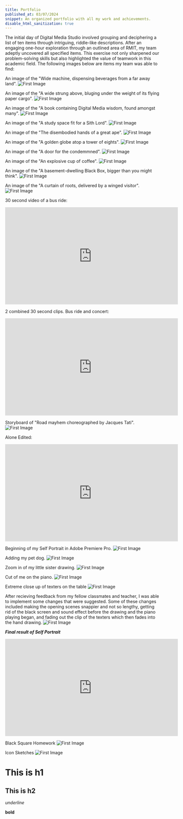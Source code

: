 ```yaml
---
title: Portfolio
published_at: 03/07/2024
snippet: An organized portfolio with all my work and achievements.
disable_html_sanitization: true
---
```


The initial day of Digital Media Studio involved grouping and deciphering a list of ten items through intriguing, riddle-like descriptions. After an engaging one-hour exploration through an outlined area of RMIT, my team adeptly uncovered all specified items. This exercise not only sharpened our problem-solving skills but also highlighted the value of teamwork in this academic field. The following images below are items my team was able to find:

An image of the "Wide machine, dispensing beverages from a far away land".
![First Image](/w01s1/IMG_7617.jpg)

An image of the "A wide strung above, bluging under the weight of its flying paper cargo".
![First Image](/w01s1/IMG_7620.jpg)

An image of the "A book containing Digital Media wisdom, found amongst many".
![First Image](/w01s1/IMG_7621.jpg)

An image of the "A study space fit for a Sith Lord".
![First Image](/w01s1/IMG_7622.jpg)

An image of the "The disembodied hands of a great ape".
![First Image](/w01s1/IMG_7623.jpg)

An image of the "A golden globe atop a tower of eights".
![First Image](/w01s1/IMG_7625.jpg)

An image of the "A door for the condemmned".
![First Image](/w01s1/IMG_7626.jpg)

An image of the "An explosive cup of coffee".
![First Image](/w01s1/IMG_7629.jpg)

An image of the "A basement-dwelling Black Box, bigger than you might think".
![First Image](/w01s1/IMG_7630.jpg)

An image of the "A curtain of roots, delivered by a winged visitor".
![First Image](/w01s1/IMG_7631.jpg)


30 second video of a bus ride:

<iframe width="560" height="315" src="https://www.youtube.com/embed/pUz-hvAZB6I?si=QYGmeSVkTc-K_UFd" title="YouTube video player" frameborder="0" allow="accelerometer; autoplay; clipboard-write; encrypted-media; gyroscope; picture-in-picture; web-share" allowfullscreen></iframe>

2 combined 30 second clips. Bus ride and concert:

<iframe width="560" height="315" src="https://www.youtube.com/embed/w47hzQTeD7c?si=_YbFxSWZRltGm5hb" title="YouTube video player" frameborder="0" allow="accelerometer; autoplay; clipboard-write; encrypted-media; gyroscope; picture-in-picture; web-share" allowfullscreen></iframe>

Storyboard of "Road mayhem choreographed by Jacques Tati".
![First Image](/w01s1/Storyboard_hommework.png)


Alone Edited:

<iframe width="560" height="315" src="https://www.youtube.com/embed/CZ69t6bN6uM?si=fUmqQFWfrlk4MJ7n" title="YouTube video player" frameborder="0" allow="accelerometer; autoplay; clipboard-write; encrypted-media; gyroscope; picture-in-picture; web-share" referrerpolicy="strict-origin-when-cross-origin" allowfullscreen></iframe>

Beginning of my Self Portrait in Adobe Premiere Pro.
![First Image](/w01s1/IMG_7632.png)

Adding my pet dog.
![First Image](/w01s1/IMG_7633.png)

Zoom in of my little sister drawing.
![First Image](/w01s1/IMG_7634.png)

Cut of me on the piano.
![First Image](/w01s1/IMG_7635.png)

Extreme close up of texters on the table
![First Image](/w01s1/IMG_7637.png)

After recieving feedback from my fellow classmates and teacher, I was able to implement some changes that were suggested. Some of these changes included making the opening scenes snappier and not so lengthy, getting rid of the black screen and sound effect before the drawing and the piano playing began, and fading out the clip of the texters which then fades into the hand drawing.
![First Image](/w01s1/IMG_7636.png)

***Final result of Self Portrait***

<iframe width="560" height="315" src="https://www.youtube.com/embed/1xTwai4zLvY?si=GnKSoXqdGb31dzd9" title="YouTube video player" frameborder="0" allow="accelerometer; autoplay; clipboard-write; encrypted-media; gyroscope; picture-in-picture; web-share" referrerpolicy="strict-origin-when-cross-origin" allowfullscreen></iframe>

Black Square Homework
![First Image](/w01s1/Untitled.png)

Icon Sketches
![First Image](/w01s1/icon_sketches.png)


# This is h1

## This is h2

_underline_

**bold**
